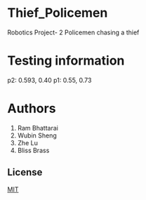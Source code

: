 # Thief_Policemen
Robotics Project- 2 Policemen chasing a thief
# Testing information
p2: 0.593, 0.40
p1: 0.55, 0.73
# Authors
1. Ram Bhattarai
2. Wubin Sheng
3. Zhe Lu
4. Bliss Brass

## License
[MIT](https://choosealicense.com/licenses/mit/)
